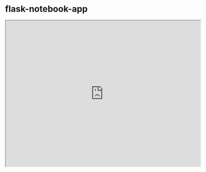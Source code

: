 # flask-notebook-app

<iframe src="https://drive.google.com/file/d/1zC0zSknkzocOPIbUEpvzB37v_mgmeG56/preview" width="640" height="480"></iframe>
